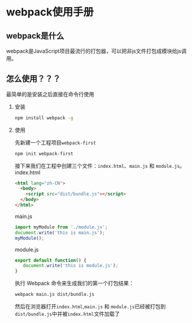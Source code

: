 # webpack使用手册

## webpack是什么

webpack是JavaScript项目最流行的打包器，可以把非js文件打包成模块给js调用。

## 怎么使用？？？

最简单的是安装之后直接在命令行使用

1. 安装

   ```bash
   npm install webpack -g
   ```

2. 使用

   先新建一个工程项目`webpack-first`

   ```bash
   npm init webpack-first
   ```

   接下来我们在工程中创建三个文件：`index.html`、`main.js` 和 `module.js`。
   index.html

   ```html
   <html lang="zh-CN">
     <body>
       <script src="dist/bundle.js"></script>
     </body>
   </html>
   ```

   main.js
   
   ```javascript
   import myModule from './module.js';
   document.write('this is main.js');
   myModule();
   ```
   
   module.js
   
   ```javascript
   export default function() {
      document.write('this is module.js');
   }
   ```

   执行 Webpack 命令来生成我们的第一个打包结果：
   
   ```bash
   webpack main.js dist/bundle.js
   ```

   然后在浏览器打开`index.html`,`main.js` 和 `module.js`已经被打包到`dist/bundle.js`中并被`index.html`文件加载了
<!-- 3. 

4. Gggggg -->
